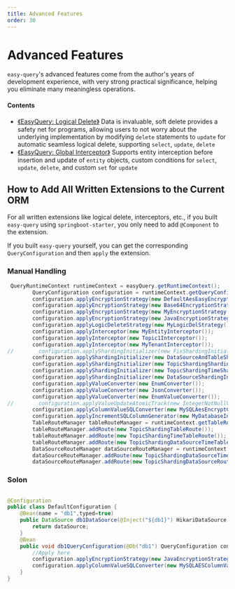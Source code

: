 ```yaml
---
title: Advanced Features
order: 30
---
```


# Advanced Features
`easy-query`'s advanced features come from the author's years of development experience, with very strong practical significance, helping you eliminate many meaningless operations.

#### Contents
- [《EasyQuery: Logical Delete》](/en/easy-query-doc/adv/logic-delete) Data is invaluable, soft delete provides a safety net for programs, allowing users to not worry about the underlying implementation by modifying `delete` statements to `update` for automatic seamless logical delete, supporting `select`, `update`, `delete`
- [《EasyQuery: Global Interceptor》](/en/easy-query-doc/adv/interceptor) Supports entity interception before insertion and update of `entity` objects, custom conditions for `select`, `update`, `delete`, and custom `set` for `update`

## How to Add All Written Extensions to the Current ORM

For all written extensions like logical delete, interceptors, etc., if you built `easy-query` using `springboot-starter`, you only need to add `@Component` to the extension.

If you built `easy-query` yourself, you can get the corresponding `QueryConfiguration` and then `apply` the extension.

### Manual Handling
```java
 QueryRuntimeContext runtimeContext = easyQuery.getRuntimeContext();
        QueryConfiguration configuration = runtimeContext.getQueryConfiguration();
        configuration.applyEncryptionStrategy(new DefaultAesEasyEncryptionStrategy());
        configuration.applyEncryptionStrategy(new Base64EncryptionStrategy());
        configuration.applyEncryptionStrategy(new MyEncryptionStrategy());
        configuration.applyEncryptionStrategy(new JavaEncryptionStrategy());
        configuration.applyLogicDeleteStrategy(new MyLogicDelStrategy());
        configuration.applyInterceptor(new MyEntityInterceptor());
        configuration.applyInterceptor(new Topic1Interceptor());
        configuration.applyInterceptor(new MyTenantInterceptor());
//        configuration.applyShardingInitializer(new FixShardingInitializer());
        configuration.applyShardingInitializer(new DataSourceAndTableShardingInitializer());
        configuration.applyShardingInitializer(new TopicShardingShardingInitializer());
        configuration.applyShardingInitializer(new TopicShardingTimeShardingInitializer());
        configuration.applyShardingInitializer(new DataSourceShardingInitializer());
        configuration.applyValueConverter(new EnumConverter());
        configuration.applyValueConverter(new JsonConverter());
        configuration.applyValueConverter(new EnumValueConverter());
//        configuration.applyValueUpdateAtomicTrack(new IntegerNotNullValueUpdateAtomicTrack());
        configuration.applyColumnValueSQLConverter(new MySQLAesEncryptColumnValueSQLConverter());
        configuration.applyIncrementSQLColumnGenerator(new MyDatabaseIncrementSQLColumnGenerator());
        TableRouteManager tableRouteManager = runtimeContext.getTableRouteManager();
        tableRouteManager.addRoute(new TopicShardingTableRoute());
        tableRouteManager.addRoute(new TopicShardingTimeTableRoute());
        tableRouteManager.addRoute(new TopicShardingDataSourceTimeTableRoute());
        DataSourceRouteManager dataSourceRouteManager = runtimeContext.getDataSourceRouteManager();
        dataSourceRouteManager.addRoute(new TopicShardingDataSourceTimeDataSourceRoute());
        dataSourceRouteManager.addRoute(new TopicShardingDataSourceRoute());
```

### Solon
```java

@Configuration
public class DefaultConfiguration {
    @Bean(name = "db1",typed=true)
    public DataSource db1DataSource(@Inject("${db1}") HikariDataSource dataSource){
        return dataSource;
    }
    @Bean
    public void db1QueryConfiguration(@Db("db1") QueryConfiguration configuration){
        //Apply here
        configuration.applyEncryptionStrategy(new JavaEncryptionStrategy());
        configuration.applyColumnValueSQLConverter(new MySQLAESColumnValueSQLConverter());
    }
}
```
